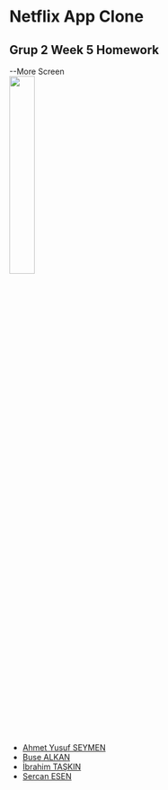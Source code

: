 # Netflix App Clone

## Grup 2 Week 5 Homework
--More Screen<br>
<img src ="https://user-images.githubusercontent.com/55987416/191971612-e6e41f32-2e16-4f1b-a1a1-93bb41b78755.jpg" width = "30%" height = "30%"/>

<ul>
<li><a href="https://github.com/AhmetYusufSEYMEN">Ahmet Yusuf SEYMEN</a></li>
<li><a href="https://github.com/busealkan">Buse ALKAN</a></li>
<li><a href="https://github.com/itaskinn">İbrahim TAŞKIN</a></li>
<li><a href="https://github.com/sercan-esen">Sercan ESEN</a></li>
</ul>
